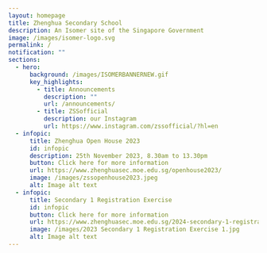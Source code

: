 ```yaml
---
layout: homepage
title: Zhenghua Secondary School
description: An Isomer site of the Singapore Government
image: /images/isomer-logo.svg
permalink: /
notification: ""
sections:
  - hero:
      background: /images/ISOMERBANNERNEW.gif
      key_highlights:
        - title: Announcements
          description: ""
          url: /announcements/
        - title: ZSSofficial
          description: our Instagram
          url: https://www.instagram.com/zssofficial/?hl=en
  - infopic:
      title: Zhenghua Open House 2023
      id: infopic
      description: 25th November 2023, 8.30am to 13.30pm
      button: Click here for more information
      url: https://www.zhenghuasec.moe.edu.sg/openhouse2023/
      image: /images/zssopenhouse2023.jpeg
      alt: Image alt text
  - infopic:
      title: Secondary 1 Registration Exercise
      id: infopic
      button: Click here for more information
      url: https://www.zhenghuasec.moe.edu.sg/2024-secondary-1-registration-exercise/
      image: /images/2023 Secondary 1 Registration Exercise 1.jpg
      alt: Image alt text
---
```


